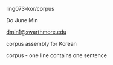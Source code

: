 ling073-kor/corpus

Do June Min

dmin1@swarthmore.edu

corpus assembly for Korean

corpus -  one line contains one sentence
